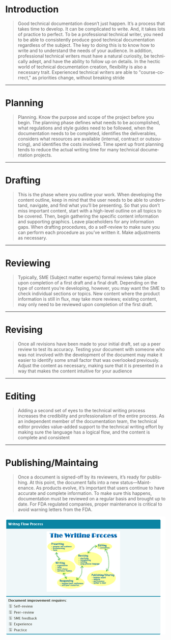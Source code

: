 # Introduction

> Good technical docume­ntation doesn’t just happen. It’s a process that takes time to develop. 
    It can be compli­cated to write. And, it takes lots of practice to perfect. To be a profes­sional 
    technical writer, you need to be able to consis­tently produce good technical docume­ntation regardless 
    of the subject. The key to doing this is to know how to write and to understand the needs of your audience. 
    In addition, profes­sional technical writers must have a natural curiosity, be techni­cally adept, and have the 
    ability to follow up on details. In the hectic world of technical docume­ntation creation, flexib­ility is also 
    a necessary trait. Experi­enced technical writers are able to "­cou­rse­-co­rre­ct,­" as priorities change, without 
    breaking stride
--- 
# Planning 
> Planning. Know the purpose and scope of the project before you begin. The planning phase defines what needs to be accomp­lished, what regula­tions and style guides need to be followed, when the docume­ntation needs to be completed, identifies the delive­rables, considers what resources are available (internal, contract or outsou­rcing), and identifies the costs involved. Time spent up front planning tends to reduce the actual writing time for many technical docume­ntation projects.
---
# Drafting
> This is the phase where you outline your work. When developing the content outline, keep in mind that the user needs to be able to unders­tand, navigate, and find what you’ll be presen­ting. So that you don’t miss important content, start with a high-level outline on all topics to be covered. Then, begin gathering the specific content inform­ation and supporting graphics. Leave placeh­olders for any inform­ation gaps. When drafting proced­ures, do a self-r­eview to make sure you can perform each procedure as you’ve written it. Make adjust­ments as necessary.

---
#  Reviewing
> Typically, SME (Subject matter experts) formal reviews take place upon completion of a first draft and a final draft. Depending on the type of content you’re develo­ping, however, you may want the SME to check individual sections or topics. New content where the product inform­ation is still in flux, may take more reviews; existing content, may only need to be reviewed upon completion of the first draft.

---
#  Revising
> Once all revisions have been made to your initial draft, set up a peer review to test its accuracy. Testing your document with someone who was not involved with the develo­pment of the document may make it easier to identify some small factor that was overlooked previo­usly. Adjust the content as necessary, making sure that it is presented in a way that makes the content intuitive for your audience

---
#  Editing
> Adding a second set of eyes to the technical writing process increases the credib­ility and profes­sio­nalism of the entire process. As an indepe­ndent member of the docume­ntation team, the technical editor provides value-­added support to the technical writing effort by making sure the language has a logical flow, and the content is complete and consis­tent

---
# Publishing/Maintaing
> Once a document is signed-off by its reviewers, it’s ready for publis­hing. At this point, the document falls into a new status­—Ma­int­enance. As products evolve, it’s important that users continue to have accurate and complete inform­ation. To make sure this happens, docume­ntation must be reviewed on a regular basis and brought up to date. For FDA regulated companies, proper mainte­nance is critical to avoid warning letters from the FDA.

![Writting_Flow_process](./Writting_flow_process.png)